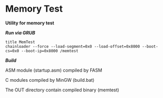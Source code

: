 # Memory Test
**Utility for memory test**

***Run via GRUB***
```
title MemTest
chainloader --force --load-segment=0x0 --load-offset=0x8000 --boot-cs=0x0 --boot-ip=0x8000 /memtest
```

***Build***

ASM module (startup.asm) compiled by FASM

C modules compiled by MinGW (build.bat)

The OUT directory contain compiled binary (memtest)
